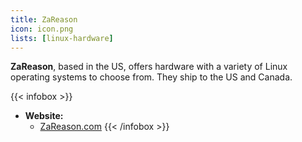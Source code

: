 ```yaml
---
title: ZaReason
icon: icon.png
lists: [linux-hardware]
---
```


**ZaReason**, based in the US, offers hardware with a variety of Linux operating systems to choose from. They ship to the US and Canada.

{{< infobox >}}
- **Website:**
    - [ZaReason.com](https://zareason.com/)
{{< /infobox >}}
